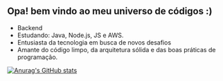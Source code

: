 ## Opa! bem vindo ao meu universo de códigos :)

- Backend
- Estudando: Java, Node.js, JS e AWS.
- Entusiasta da tecnologia em busca de novos desafios 
- Amante do código limpo, da arquitetura sólida e das boas práticas de programação.

[![Anurag's GitHub stats](https://github-readme-stats.vercel.app/api?saviokane=anuraghazra)](https://github.com/anuraghazra/github-readme-stats)
